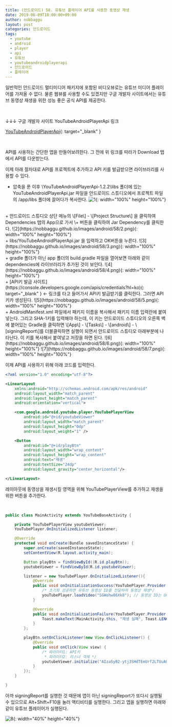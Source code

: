 ```yaml
---
title: (안드로이드) 58. 유튜브 플레이어 API를 사용한 동영상 재생
date: 2019-06-09T18:00:00+09:00
author: nobbaggu
layout: post
categories: 안드로이드
tags:
  - youtube
  - android
  - player
  - api
  - 유튜브
  - youtubeandroidplayerapi
  - 안드로이드
  - 플레이어
---
```


일반적인 안드로이드 멀티미디어 패키지에 포함된 비디오뷰로는 유튜브 미디어 플레이어를 가져올 수 없다. 물론 웹뷰를 사용할 수도 있겠지만 구글 개발자 사이트에서는 유튜브 동영상 재생을 위한 성능 좋은 공식 API를 제공한다.

<br>

↓↓↓ 구글 개발자 사이트 YouTubeAndroidPlayerApi 링크

[YouTubeAndroidPlayerApi](https://developers.google.com/youtube/android/player/){: target="_blank" }

<br>

API를 사용하는 간단한 앱을 만들어보려한다. 그 전에 위 링크를 따라가 Download 탭에서 API를 다운받는다.

이제 아래 절차대로 API를 프로젝트에 추가하고 API 키를 발급받으면 라이브러리를 사용할 수 있다.
<br>

+ 압축을 푼 이후 \YouTubeAndroidPlayerApi-1.2.2\libs 폴더에 있는 YouTubeAndroidPlayerApi.jar 파일을 안드로이드 스튜디오에서 프로젝트 파일의 /app/libs 폴더에 끌어다가 복사한다.
![1](https://nobbaggu.github.io/images/android/58/1.png){: width="100%" height="100%"}

<br>
+ 안드로이드 스튜디오 상단 메뉴의 \[File\] - \[Project Structure\] 을 클릭하여 Dependencies 탭의 App으로 가서 \+ 버튼을 클릭하여 Jar Dependency를 클릭한다.
![2](https://nobbaggu.github.io/images/android/58/2.png){: width="100%" height="100%"}

<br>
+ libs/YouTubeAndroidPlayerApi.jar 을 입력하고 OK버튼을 누른다.
![3](https://nobbaggu.github.io/images/android/58/3.png){: width="100%" height="100%"}

<br>
+ gradle 폴더가 아닌 app 폴더의 build.gradle 파일을 열어보면 아래와 같이 dependencies에 라이브러리가 추가된 것이 보인다.
![4](https://nobbaggu.github.io/images/android/58/4.png){: width="100%" height="100%"}

<br>
+ [API키 발급 사이트](https://console.developers.google.com/apis/credentials?hl=ko){: target="_blank" } ← 링크를 타고 들어가서 API키 발급받기를 클릭한다. 그러면 API 키카 생성된다.
![5](https://nobbaggu.github.io/images/android/58/5.png){: width="100%" height="100%"}

<br>
+ AndroidManifest.xml 파일에서 패키지 이름을 복사해서 패키지 이름 입력란에 붙여넣는다. 그리고 SHA-1키를 입력해야 하는데, 이 키는 안드로이드 스튜디오의 오른쪽 벽에 붙어있는 Gradle을 클릭하면 \[App\] - \[Tasks\] - \[android\] - \[signingReport\]를 더블클릭하면 실행이 되면서 안드로이드 스튜디오 아래부분에 나타난다. 이 키를 복사해서 붙여넣고 저장을 하면 된다.
![6](https://nobbaggu.github.io/images/android/58/6.png){: width="100%" height="100%"}
![7](https://nobbaggu.github.io/images/android/58/7.png){: width="100%" height="100%"}

<br>

이제 API를 사용하기 위해 아래 코드를 입력한다.

~~~ xml
<?xml version="1.0" encoding="utf-8"?>

<LinearLayout
    xmlns:android="http://schemas.android.com/apk/res/android"
    android:layout_width="match_parent"
    android:layout_height="match_parent"
    android:orientation="vertical">

    <com.google.android.youtube.player.YouTubePlayerView
        android:id="@+id/youtubeViewer"
        android:layout_width="match_parent"
        android:layout_height="0dp"
        android:layout_weight="1" />

    <Button
        android:id="@+id/playBtn"
        android:layout_width="wrap_content"
        android:layout_height="wrap_content"
        android:text="재생"
        android:textSize="24dp"
        android:layout_gravity="center_horizontal"/>

</LinearLayout>
~~~
레이아웃에 동영상을 재생시킬 영역을 위해 YouTubePlayerView를 추가하고 재생을 위한 버튼을 추가한다.

<br>

~~~ java	
public class MainActivity extends YouTubeBaseActivity {

    private YouTubePlayerView youtubeViewer;
    YouTubePlayer.OnInitializedListener listener;

    @Override
    protected void onCreate(Bundle savedInstanceState) {
        super.onCreate(savedInstanceState);
        setContentView(R.layout.activity_main);

        Button playBtn = findViewById((R.id.playBtn));
        youtubeViewer = findViewById(R.id.youtubeViewer);

        listener = new YouTubePlayer.OnInitializedListener(){
            @Override
            public void onInitializationSuccess(YouTubePlayer.Provider provider, YouTubePlayer youTubePlayer, boolean b) {
                /* 초기화 성공하면 유튜브 동영상 ID를 전달하여 동영상 재생*/
                youTubePlayer.loadVideo("SGWohw86Xk8"); // 동영상 ID는 URL 상단의 마지막 부분이다.
            }

            @Override
            public void onInitializationFailure(YouTubePlayer.Provider provider, YouTubeInitializationResult youTubeInitializationResult) {
                Toast.makeText(MainActivity.this, "재생 실패", Toast.LENGTH_LONG).show();
            }
        };

        playBtn.setOnClickListener(new View.OnClickListener() {
            @Override
            public void onClick(View view) {
                /* 파라미터1: API키
                 * 파라미터2: 리스너 객체 */
                youtubeViewer.initialize("AIzaSyB2-ytj3SHdTEmUrf2LTUuA0J6gynwCXJs", listener);
            }
        });
    }

}
~~~

아까 signingReport를 실행한 것 때문에 앱이 아닌 signingReport가 또다시 실행될 수 있으므로 Alt\+Shift\+F10을 눌러 액티비티를 실행한다. 그리고 앱을 실행하면 아래와 같이 유튜브 플레이어가 실행된다.

![8](https://nobbaggu.github.io/images/android/58/8.jpg){: width="40%" height="40%"}